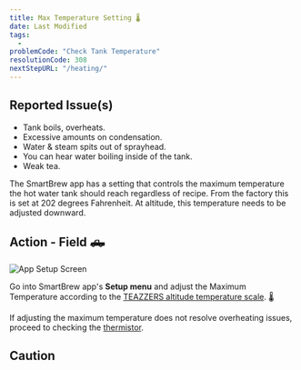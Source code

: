 ```yaml
---
title: Max Temperature Setting 🌡️
date: Last Modified 
tags:
  - 
problemCode: "Check Tank Temperature"
resolutionCode: 308
nextStepURL: "/heating/"
---
```

## Reported Issue(s)

- Tank boils, overheats.
- Excessive amounts on condensation.
- Water & steam spits out of sprayhead.
- You can hear water boiling inside of the tank.
- Weak tea.

The SmartBrew app has a setting that controls the maximum temperature the hot water tank should reach regardless of recipe. From the factory this is set at 202 degrees Fahrenheit. At altitude, this temperature needs to be adjusted downward.

## Action - Field 🛻

![App Setup Screen](/images/app-setup.png)

Go into SmartBrew app's **Setup menu** and adjust the Maximum Temperature according to the [TEAZZERS altitude temperature scale](/pdf/temp-altitude-scale.pdf). 🌡️

If adjusting the maximum temperature does not resolve overheating issues, proceed to checking the [thermistor](/smartbrew/kb/check-thermistor/).

## Caution
